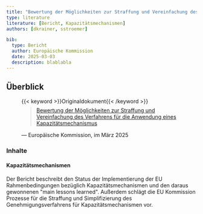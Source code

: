 ```yaml
---
title: "Bewertung der Möglichkeiten zur Straffung und Vereinfachung des Verfahrens für die Anwendung eines Kapazitätsmechanismus"
type: literature
literature: [Bericht, Kapazitätsmechanismen]
authors: [dkrainer, sstroemer]

bib:
  type: Bericht
  author: Europäische Kommission
  date: 2025-03-03
  description: blablabla
---
```


## Überblick

<figure>
    {{< keyword >}}Originaldokument{{< /keyword >}}
    <blockquote style="margin-top: 0.5em;">
        <a href="https://eur-lex.europa.eu/legal-content/EN/TXT/?uri=CELEX:52025DC0065" target="_blank">
            Bewertung der Möglichkeiten zur Straffung und Vereinfachung des Verfahrens für die Anwendung eines Kapazitätsmechanismus
        </a>
    </blockquote>
    <figcaption>— Europäische Kommission, im März 2025</figcaption>
</figure>

### Inhalte

#### Kapazitätsmechanismen

Der Bericht beschreibt den Status der Implementierung der EU Rahmenbedingungen bezüglich Kapazitätsmechanismen und den daraus gewonnenen "main lessons learned". Außerdem schlägt die EU Kommission Prozesse für die Straffung und Simplifizierung des Genehmigungsverfahrens für Kapazitätsmechanismen vor.

<!--
## Weiterführende Links

{{< keyword >}}Blogartikel{{< /keyword >}} [TITLE](URL)
-->
